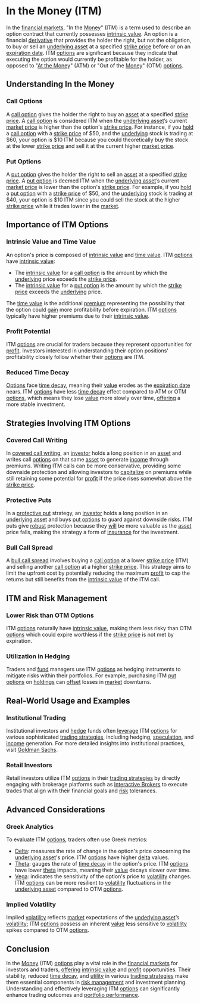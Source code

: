 # In the Money (ITM)

In the [financial markets](../f/financial_market.md), "In the [Money](../m/money.md)" (ITM) is a term used to describe an option contract that currently possesses [intrinsic value](../i/intrinsic_value.md). An option is a financial [derivative](../d/derivative.md) that provides the holder the right, but not the obligation, to buy or sell an [underlying asset](../u/underlying_asset.md) at a specified [strike price](../s/strike_price.md) before or on an [expiration date](../e/expiration_date.md). ITM [options](../o/options.md) are significant because they indicate that executing the option would currently be profitable for the holder, as opposed to "[At the Money](../a/at_the_money.md)" (ATM) or "Out of the [Money](../m/money.md)" (OTM) [options](../o/options.md).

## Understanding In the Money

### Call Options

A [call option](../c/call_option.md) gives the holder the right to buy an [asset](../a/asset.md) at a specified [strike price](../s/strike_price.md). A [call option](../c/call_option.md) is considered ITM when the [underlying asset](../u/underlying_asset.md)’s current [market price](../m/market_price.md) is higher than the option's [strike price](../s/strike_price.md). For instance, if you [hold](../h/hold.md) a [call option](../c/call_option.md) with a [strike price](../s/strike_price.md) of $50, and the [underlying](../u/underlying.md) stock is trading at $60, your option is $10 ITM because you could theoretically buy the stock at the lower [strike price](../s/strike_price.md) and sell it at the current higher [market price](../m/market_price.md).

### Put Options

A [put option](../p/put.md) gives the holder the right to sell an [asset](../a/asset.md) at a specified [strike price](../s/strike_price.md). A [put option](../p/put.md) is deemed ITM when the [underlying asset](../u/underlying_asset.md)’s current [market price](../m/market_price.md) is lower than the option's [strike price](../s/strike_price.md). For example, if you [hold](../h/hold.md) a [put option](../p/put.md) with a [strike price](../s/strike_price.md) of $50, and the [underlying](../u/underlying.md) stock is trading at $40, your option is $10 ITM since you could sell the stock at the higher [strike price](../s/strike_price.md) while it trades lower in the [market](../m/market.md).

## Importance of ITM Options

### Intrinsic Value and Time Value

An option's price is composed of [intrinsic value](../i/intrinsic_value.md) and [time value](../t/time_value.md). ITM [options](../o/options.md) have [intrinsic value](../i/intrinsic_value.md): 
- The [intrinsic value](../i/intrinsic_value.md) for a [call option](../c/call_option.md) is the amount by which the [underlying](../u/underlying.md) price exceeds the [strike price](../s/strike_price.md).
- The [intrinsic value](../i/intrinsic_value.md) for a [put option](../p/put.md) is the amount by which the [strike price](../s/strike_price.md) exceeds the [underlying](../u/underlying.md) price.

The [time value](../t/time_value.md) is the additional [premium](../p/premium.md) representing the possibility that the option could [gain](../g/gain.md) more profitability before expiration. ITM [options](../o/options.md) typically have higher premiums due to their [intrinsic value](../i/intrinsic_value.md).

### Profit Potential

ITM [options](../o/options.md) are crucial for traders because they represent opportunities for [profit](../p/profit.md). Investors interested in understanding their option positions' profitability closely follow whether their [options](../o/options.md) are ITM. 

### Reduced Time Decay

[Options](../o/options.md) face [time decay](../t/time_decay.md), meaning their [value](../v/value.md) erodes as the [expiration date](../e/expiration_date.md) nears. ITM [options](../o/options.md) have less [time decay](../t/time_decay.md) effect compared to ATM or OTM [options](../o/options.md), which means they lose [value](../v/value.md) more slowly over time, [offering](../o/offering.md) a more stable investment.

## Strategies Involving ITM Options

### Covered Call Writing

In [covered call writing](../c/covered_call_writing.md), an [investor](../i/investor.md) holds a long position in an [asset](../a/asset.md) and writes call [options](../o/options.md) on that same [asset](../a/asset.md) to generate [income](../i/income.md) through premiums. Writing ITM calls can be more conservative, providing some downside protection and allowing investors to [capitalize](../c/capitalize.md) on premiums while still retaining some potential for [profit](../p/profit.md) if the price rises somewhat above the [strike price](../s/strike_price.md).

### Protective Puts

In a [protective put](../p/protective_put.md) strategy, an [investor](../i/investor.md) holds a long position in an [underlying asset](../u/underlying_asset.md) and buys [put options](../p/put_options.md) to guard against downside risks. ITM puts give [robust](../r/robust.md) protection because they [will](../w/will.md) be more valuable as the [asset](../a/asset.md) price falls, making the strategy a form of [insurance](../i/insurance.md) for the investment.

### Bull Call Spread

A [bull call spread](../b/bull_call_spread.md) involves buying a [call option](../c/call_option.md) at a lower [strike price](../s/strike_price.md) (ITM) and selling another [call option](../c/call_option.md) at a higher [strike price](../s/strike_price.md). This strategy aims to limit the upfront cost by potentially reducing the maximum [profit](../p/profit.md) to cap the returns but still benefits from the [intrinsic value](../i/intrinsic_value.md) of the ITM call.

## ITM and Risk Management

### Lower Risk than OTM Options

ITM [options](../o/options.md) naturally have [intrinsic value](../i/intrinsic_value.md), making them less risky than OTM [options](../o/options.md) which could expire worthless if the [strike price](../s/strike_price.md) is not met by expiration. 

### Utilization in Hedging

Traders and [fund](../f/fund.md) managers use ITM [options](../o/options.md) as hedging instruments to mitigate risks within their portfolios. For example, purchasing ITM [put options](../p/put_options.md) on [holdings](../h/holdings.md) can [offset](../o/offset.md) losses in [market](../m/market.md) downturns.

## Real-World Usage and Examples

### Institutional Trading

Institutional investors and [hedge](../h/hedge.md) funds often [leverage](../l/leverage.md) ITM [options](../o/options.md) for various sophisticated [trading strategies](../t/trading_strategies.md), including hedging, [speculation](../s/speculation.md), and [income](../i/income.md) generation. For more detailed insights into institutional practices, visit [Goldman Sachs](https://www.goldmansachs.com/).

### Retail Investors

Retail investors utilize ITM [options](../o/options.md) in their [trading strategies](../t/trading_strategies.md) by directly engaging with brokerage platforms such as [Interactive Brokers](https://www.interactivebrokers.com/) to execute trades that align with their financial goals and [risk](../r/risk.md) tolerances.

## Advanced Considerations

### Greek Analytics

To evaluate ITM [options](../o/options.md), traders often use Greek metrics:
- [Delta](../d/delta.md): measures the rate of change in the option's price concerning the [underlying asset](../u/underlying_asset.md)'s price. ITM [options](../o/options.md) have higher [delta](../d/delta.md) values.
- [Theta](../t/theta.md): gauges the rate of [time decay](../t/time_decay.md) in the option's price. ITM [options](../o/options.md) have lower [theta](../t/theta.md) impacts, meaning their [value](../v/value.md) decays slower over time.
- [Vega](../v/vega.md): indicates the sensitivity of the option's price to [volatility](../v/volatility.md) changes. ITM [options](../o/options.md) can be more resilient to [volatility](../v/volatility.md) fluctuations in the [underlying asset](../u/underlying_asset.md) compared to OTM [options](../o/options.md).

### Implied Volatility

Implied [volatility](../v/volatility.md) reflects [market](../m/market.md) expectations of the [underlying asset](../u/underlying_asset.md)’s [volatility](../v/volatility.md); ITM [options](../o/options.md) possess an inherent [value](../v/value.md) less sensitive to [volatility](../v/volatility.md) spikes compared to OTM [options](../o/options.md). 

## Conclusion

In the [Money](../m/money.md) (ITM) [options](../o/options.md) play a vital role in the [financial markets](../f/financial_market.md) for investors and traders, [offering](../o/offering.md) [intrinsic value](../i/intrinsic_value.md) and [profit](../p/profit.md) opportunities. Their stability, reduced [time decay](../t/time_decay.md), and [utility](../u/utility.md) in various [trading strategies](../t/trading_strategies.md) make them essential components in [risk management](../r/risk_management.md) and investment planning. Understanding and effectively leveraging ITM [options](../o/options.md) can significantly enhance trading outcomes and [portfolio performance](../p/portfolio_performance.md).
